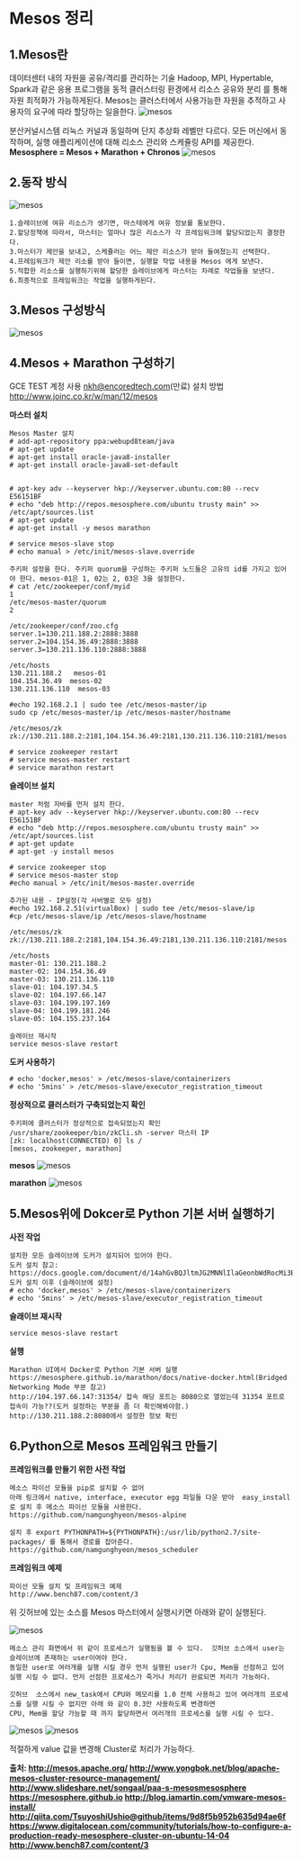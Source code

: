 # Mesos 정리
## 1.Mesos란
데이터센터 내의 자원을 공유/격리를 관리하는 기술 Hadoop, MPI, Hypertable, Spark과 같은 응용 프로그램을 동적 클러스터링 환경에서 리소스 공유와 분리
를 통해 자원 최적화가 가능하게된다. Mesos는 클러스터에서 사용가능한 자원을 추적하고 사용자의 요구에 따라 할당하는 일을한다.
![mesos](https://github.com/namgunghyeon/wiki/blob/master/images/mesos/%EC%8A%A4%ED%81%AC%EB%A6%B0%EC%83%B7%202016-10-30%20%EC%98%A4%ED%9B%84%209.55.57.png?raw=true)

분산커널시스템
리눅스 커널과 동일하며 단지 추상화 레벨만 다르다. 모든 머신에서 동작하며, 실행 애플리케이션에 대해 리소스 관리와 스케쥴링 API를 제공한다.
**Mesosphere = Mesos + Marathon + Chronos**
![mesos](https://github.com/namgunghyeon/wiki/blob/master/images/mesos/%EC%8A%A4%ED%81%AC%EB%A6%B0%EC%83%B7%202016-10-30%20%EC%98%A4%ED%9B%84%209.56.01.png?raw=true)


## 2.동작 방식
![mesos](https://github.com/namgunghyeon/wiki/blob/master/images/mesos/%EC%8A%A4%ED%81%AC%EB%A6%B0%EC%83%B7%202016-10-30%20%EC%98%A4%ED%9B%84%209.56.11.png?raw=true)

```
1.슬레이브에 여유 리소스가 생기면, 마스테에게 여유 정보를 통보한다.
2.할당정책에 따라서, 마스터는 얼마나 많은 리소스가 각 프레임워크에 할당되었는지 결정한다.
3.마스터가 제안을 보내고, 스케쥴러는 어느 제안 리소스가 받아 들여졌는지 선택한다.
4.프레임워크가 제안 리소를 받아 들이면, 실행할 작업 내용을 Mesos 에게 보낸다.
5.적합한 리소스를 실행하기위해 할당한 슬레이브에게 마스터는 차례로 작업들을 보낸다.
6.최종적으로 프레임워크는 작업을 실행하게된다.
```

## 3.Mesos 구성방식
![mesos](https://github.com/namgunghyeon/wiki/blob/master/images/mesos/%EC%8A%A4%ED%81%AC%EB%A6%B0%EC%83%B7%202016-10-30%20%EC%98%A4%ED%9B%84%209.56.17.png?raw=true)


## 4.Mesos + Marathon 구성하기
GCE TEST 계정 사용
nkh@encoredtech.com(만료)
설치 방법
http://www.joinc.co.kr/w/man/12/mesos

**마스터 설치**
```
Mesos Master 설치
# add-apt-repository ppa:webupd8team/java
# apt-get update
# apt-get install oracle-java8-installer
# apt-get install oracle-java8-set-default


# apt-key adv --keyserver hkp://keyserver.ubuntu.com:80 --recv E56151BF
# echo "deb http://repos.mesosphere.com/ubuntu trusty main" >> /etc/apt/sources.list
# apt-get update
# apt-get install -y mesos marathon

# service mesos-slave stop
# echo manual > /etc/init/mesos-slave.override

주키퍼 설정을 한다. 주키퍼 quorum을 구성하는 주키퍼 노드들은 고유의 id를 가지고 있어야 한다. mesos-01은 1, 02는 2, 03은 3을 설정한다.
# cat /etc/zookeeper/conf/myid
1
/etc/mesos-master/quorum
2

/etc/zookeeper/conf/zoo.cfg
server.1=130.211.188.2:2888:3888
server.2=104.154.36.49:2888:3888
server.3=130.211.136.110:2888:3888

/etc/hosts
130.211.188.2   mesos-01
104.154.36.49  mesos-02
130.211.136.110  mesos-03

#echo 192.168.2.1 | sudo tee /etc/mesos-master/ip
sudo cp /etc/mesos-master/ip /etc/mesos-master/hostname

/etc/mesos/zk
zk://130.211.188.2:2181,104.154.36.49:2181,130.211.136.110:2181/mesos

# service zookeeper restart
# service mesos-master restart
# service marathon restart

```

**슬레이브 설치**
```
master 처럼 자바를 먼저 설치 한다.
# apt-key adv --keyserver hkp://keyserver.ubuntu.com:80 --recv E56151BF
# echo "deb http://repos.mesosphere.com/ubuntu trusty main" >> /etc/apt/sources.list
# apt-get update
# apt-get -y install mesos

# service zookeeper stop
# service mesos-master stop
#echo manual > /etc/init/mesos-master.override

추가된 내용 - IP설정(각 서버별로 모두 설정)
#echo 192.168.2.51(virtualBox) | sudo tee /etc/mesos-slave/ip
#cp /etc/mesos-slave/ip /etc/mesos-slave/hostname

/etc/mesos/zk
zk://130.211.188.2:2181,104.154.36.49:2181,130.211.136.110:2181/mesos

/etc/hosts
master-01: 130.211.188.2
master-02: 104.154.36.49
master-03: 130.211.136.110
slave-01: 104.197.34.5
slave-02: 104.197.66.147
slave-03: 104.199.197.169
slave-04: 104.199.181.246
slave-05: 104.155.237.164

슬래이브 재시작
service mesos-slave restart
```

**도커 사용하기**
```
# echo 'docker,mesos' > /etc/mesos-slave/containerizers
# echo '5mins' > /etc/mesos-slave/executor_registration_timeout
```
**정상적으로 클러스터가 구축되었는지 확인**
```
주키퍼에 클러스터가 정상적으로 접속되었는지 확인
/usr/share/zookeeper/bin/zkCli.sh -server 마스터 IP
[zk: localhost(CONNECTED) 0] ls /
[mesos, zookeeper, marathon]
```
**mesos**
![mesos](https://github.com/namgunghyeon/wiki/blob/master/images/mesos/%EC%8A%A4%ED%81%AC%EB%A6%B0%EC%83%B7%202016-10-30%20%EC%98%A4%ED%9B%84%209.56.29.png?raw=true)

**marathon**
![mesos](https://github.com/namgunghyeon/wiki/blob/master/images/mesos/%EC%8A%A4%ED%81%AC%EB%A6%B0%EC%83%B7%202016-10-30%20%EC%98%A4%ED%9B%84%209.56.34.png?raw=true)


## 5.Mesos위에  Dokcer로 Python 기본 서버 실행하기
**사전 작업**
```
설치한 모든 슬레이브에 도커가 설치되어 있어야 한다.
도커 설치 참고: https://docs.google.com/document/d/14ahGvBQJltmJG2MNNlIlaGeonbWdRocMi3Bg4h8yf3s/edit
도커 설치 이후 (슬래이브에 설정)
# echo 'docker,mesos' > /etc/mesos-slave/containerizers
# echo '5mins' > /etc/mesos-slave/executor_registration_timeout
```
**슬래이브 재시작**
```
service mesos-slave restart
```

**실행**
```
Marathon UI에서 Docker로 Python 기본 서버 실행
https://mesosphere.github.io/marathon/docs/native-docker.html(Bridged Networking Mode 부분 참고)
http://104.197.66.147:31354/ 접속 해당 포트는 8080으로 열었는데 31354 포트로 접속이 가능??(도커 설정하는 부분을 좀 더 확인해봐야함.)
http://130.211.188.2:8080에서 설정한 정보 확인
```


## 6.Python으로 Mesos 프레임워크 만들기
**프레임워크를 만들기 위한 사전 작업**
```
메소스 파이선 모듈을 pip로 설치할 수 없어
아래 링크에서 native, interface, executor egg 파일들 다운 받아  easy_install로 설치 후 메소스 파이선 모듈을 사용한다.
https://github.com/namgunghyeon/mesos-alpine

설치 후 export PYTHONPATH=${PYTHONPATH}:/usr/lib/python2.7/site-packages/ 를 통해서 경로를 잡아준다.
https://github.com/namgunghyeon/mesos_scheduler

```

**프레임워크 예제**
```
파이선 모듈 설치 및 프레임워크 예제
http://www.bench87.com/content/3
```

위 깃허브에 있는 소스를 Mesos 마스터에서 실행시키면 아래와 같이 실행된다.

![mesos](https://github.com/namgunghyeon/wiki/blob/master/images/mesos/%EC%8A%A4%ED%81%AC%EB%A6%B0%EC%83%B7%202016-10-30%20%EC%98%A4%ED%9B%84%209.56.41.png?raw=true)


```
메소스 관리 화면에서 위 같이 프로세스가 실행됨을 볼 수 있다.  깃허브 소스에서 user는 슬레이브에 존재하는 user이여야 한다.
동일한 user로 여러개를 실행 시킬 경우 먼저 실행된 user가 Cpu, Mem을 선점하고 있어 실행 시킬 수 없다. 먼저 선점한 프로세스가 죽거나 처리가 완료되면 처리가 가능하다.

깃허브  소스에서 new_task에서 CPU와 메모리를 1.0 전체 사용하고 있어 여러개의 프로세스를 실행 시킬 수 없지만 아래 와 같이 0.3만 사용하도록 변경하면
CPU, Mem을 할당 가능할 때 까지 할당하면서 여러개의 프로세스를 실행 시킬 수 있다.

```

![mesos](https://github.com/namgunghyeon/wiki/blob/master/images/mesos/%EC%8A%A4%ED%81%AC%EB%A6%B0%EC%83%B7%202016-10-30%20%EC%98%A4%ED%9B%84%209.56.48.png?raw=true)
![mesos](https://github.com/namgunghyeon/wiki/blob/master/images/mesos/%EC%8A%A4%ED%81%AC%EB%A6%B0%EC%83%B7%202016-10-30%20%EC%98%A4%ED%9B%84%209.56.53.png?raw=true)

적절하게 value 값을 변경해 Cluster로 처리가 가능하다.

**출처:
http://mesos.apache.org/
http://www.yongbok.net/blog/apache-mesos-cluster-resource-management/
http://www.slideshare.net/songaal/paa-s-mesosmesosphere
https://mesosphere.github.io
http://blog.iamartin.com/vmware-mesos-install/
http://qiita.com/TsuyoshiUshio@github/items/9d8f5b952b635d94ae6f
https://www.digitalocean.com/community/tutorials/how-to-configure-a-production-ready-mesosphere-cluster-on-ubuntu-14-04
http://www.bench87.com/content/3**
